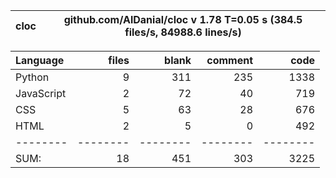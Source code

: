 cloc|github.com/AlDanial/cloc v 1.78  T=0.05 s (384.5 files/s, 84988.6 lines/s)
--- | ---

Language|files|blank|comment|code
:-------|-------:|-------:|-------:|-------:
Python|9|311|235|1338
JavaScript|2|72|40|719
CSS|5|63|28|676
HTML|2|5|0|492
--------|--------|--------|--------|--------
SUM:|18|451|303|3225
